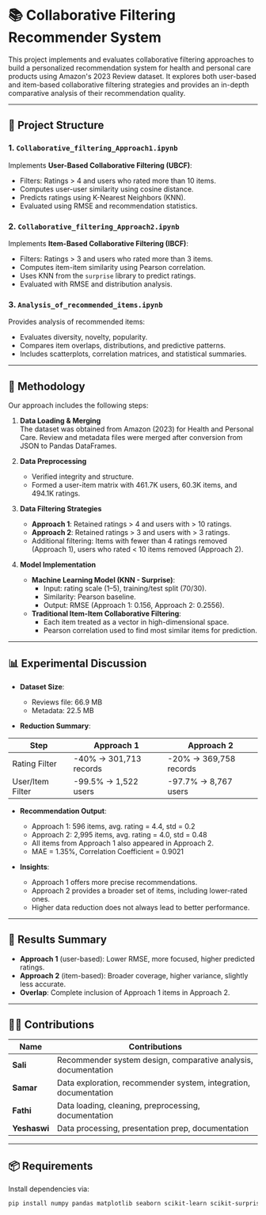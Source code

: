 # 📚 Collaborative Filtering Recommender System

This project implements and evaluates collaborative filtering approaches to build a personalized recommendation system for health and personal care products using Amazon's 2023 Review dataset. It explores both user-based and item-based collaborative filtering strategies and provides an in-depth comparative analysis of their recommendation quality.

---

## 🔧 Project Structure

### 1. `Collaborative_filtering_Approach1.ipynb`
Implements **User-Based Collaborative Filtering (UBCF)**:
- Filters: Ratings > 4 and users who rated more than 10 items.
- Computes user-user similarity using cosine distance.
- Predicts ratings using K-Nearest Neighbors (KNN).
- Evaluated using RMSE and recommendation statistics.

### 2. `Collaborative_filtering_Approach2.ipynb`
Implements **Item-Based Collaborative Filtering (IBCF)**:
- Filters: Ratings > 3 and users who rated more than 3 items.
- Computes item-item similarity using Pearson correlation.
- Uses KNN from the `surprise` library to predict ratings.
- Evaluated with RMSE and distribution analysis.

### 3. `Analysis_of_recommended_items.ipynb`
Provides analysis of recommended items:
- Evaluates diversity, novelty, popularity.
- Compares item overlaps, distributions, and predictive patterns.
- Includes scatterplots, correlation matrices, and statistical summaries.

---

## 🧠 Methodology

Our approach includes the following steps:

1. **Data Loading & Merging**  
   The dataset was obtained from Amazon (2023) for Health and Personal Care. Review and metadata files were merged after conversion from JSON to Pandas DataFrames.

2. **Data Preprocessing**  
   - Verified integrity and structure.
   - Formed a user-item matrix with 461.7K users, 60.3K items, and 494.1K ratings.

3. **Data Filtering Strategies**  
   - **Approach 1**: Retained ratings > 4 and users with > 10 ratings.
   - **Approach 2**: Retained ratings > 3 and users with > 3 ratings.
   - Additional filtering: Items with fewer than 4 ratings removed (Approach 1), users who rated < 10 items removed (Approach 2).

4. **Model Implementation**  
   - **Machine Learning Model (KNN - Surprise)**:  
     - Input: rating scale (1–5), training/test split (70/30).
     - Similarity: Pearson baseline.
     - Output: RMSE (Approach 1: 0.156, Approach 2: 0.2556).
   - **Traditional Item-Item Collaborative Filtering**:  
     - Each item treated as a vector in high-dimensional space.
     - Pearson correlation used to find most similar items for prediction.

---

## 📊 Experimental Discussion

- **Dataset Size**:  
  - Reviews file: 66.9 MB  
  - Metadata: 22.5 MB  

- **Reduction Summary**:

| Step                  | Approach 1                           | Approach 2                           |
|-----------------------|--------------------------------------|--------------------------------------|
| Rating Filter         | -40% → 301,713 records               | -20% → 369,758 records               |
| User/Item Filter      | -99.5% → 1,522 users                 | -97.7% → 8,767 users                 |

- **Recommendation Output**:
  - Approach 1: 596 items, avg. rating = 4.4, std = 0.2
  - Approach 2: 2,995 items, avg. rating = 4.0, std = 0.48
  - All items from Approach 1 also appeared in Approach 2.
  - MAE = 1.35%, Correlation Coefficient = 0.9021

- **Insights**:
  - Approach 1 offers more precise recommendations.
  - Approach 2 provides a broader set of items, including lower-rated ones.
  - Higher data reduction does not always lead to better performance.

---

## 🧪 Results Summary

- **Approach 1** (user-based): Lower RMSE, more focused, higher predicted ratings.
- **Approach 2** (item-based): Broader coverage, higher variance, slightly less accurate.
- **Overlap**: Complete inclusion of Approach 1 items in Approach 2.

---

## 👩‍💻 Contributions

| Name       | Contributions                                                                 |
|------------|--------------------------------------------------------------------------------|
| **Sali**   | Recommender system design, comparative analysis, documentation                |
| **Samar**  | Data exploration, recommender system, integration, documentation              |
| **Fathi**  | Data loading, cleaning, preprocessing, documentation                          |
| **Yeshaswi** | Data processing, presentation prep, documentation                            |

---

## 📦 Requirements

Install dependencies via:

```bash
pip install numpy pandas matplotlib seaborn scikit-learn scikit-surprise
